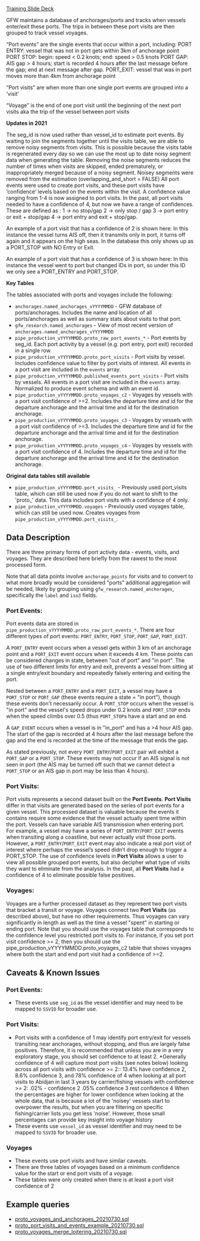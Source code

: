 
[Training Slide Deck](https://docs.google.com/presentation/d/1CNL-hUbZGkj41siUWPi4QvHgz82Ohe_G1fLHMfSjXu4/edit#slide=id.g7b6fe9f445_0_0)


GFW maintains a database of anchorages/ports and tracks when vessels enter/exit these ports. The trips in between these port visits are then grouped to track vessel voyages. 

“Port events” are the single events that occur within a port, including:
PORT ENTRY: vessel that was not in port gets within 3km of anchorage point
PORT STOP: begin: speed < 0.2 knots; end: speed > 0.5 knots
PORT GAP: AIS gap  > 4 hours; start is recorded 4 hours after the last message before the gap; end at next message after gap.
PORT_EXIT: vessel that was in port moves more than 4km from anchorage point

“Port visits” are when more than one single port events are grouped into a ‘visit’ 

“Voyage” is the end of one port visit until the beginning of the next port visits aka the trip of the vessel between port visits


**Updates in 2021**

The seg_id is now used rather than vessel_id to estimate port events. By waiting to join the segments together until the visits table, we are able to remove noisy segments from visits. This is possible because the visits table is regenerated every day so we can use the most up to date noisy segment data when generating the table.  Removing the noise segments reduces the number of times when visits are skipped, ended prematurely, or inappropriately merged because of a noisy segment. Noisey segments were removed from the estimation (overlapping_and_short = FALSE)
All port events were used to create port visits, and these port visits have ‘confidence’ levels based on the events within the visit. A confidence value ranging from 1-4 is now assigned to port visits.  In the past, all port visits needed to have a confidence of 4, but now we have a range of confidences. These are defined as : 
1 -> no stop/gap
2 -> only stop / gap
3 -> port entry or exit + stop/gap
4 -> port entry and exit + stop/gap.
	
An example of a port visit that has a confidence of 2 is shown here: In this instance the vessel turns AIS off, then it transmits only in port, it turns off again and it appears on the high seas. In the database this only shows up as a PORT_STOP with NO Entry or Exit. 
 
An example of a port visit that has a confidence of 3 is shown here: In this instance the vessel went to port but changed IDs in port, so under this ID we only see a PORT_ENTRY and PORT_STOP.

**Key Tables**

The tables associated with ports and voyages include the following:

+ `anchorages.named_anchorages_vYYYYMMDD` - GFW database of ports/anchorages. Includes the name and location of all ports/anchorages as well as summary stats about visits to that port.
+ `gfw_research.named_anchorages` - View of most recent version of `anchorages.named_anchorages_vYYYYMMDD`
+ `pipe_production_vYYYYMMDD.proto_raw_port_events_*` - Port events by seg_id. Each port activity by a vessel (e.g. port entry, port exit) recorded in a single row. 
+ `pipe_production_vYYYYMMDD.proto_port_visits` - Port visits by vessel. Includes confidence value to filter by port visits of interest. All events in a port visit are included in the `events` array. 
+ `pipe_production_vYYYYMMDD.published_events_port_visits` - Port visits by vessels. All events in a port visit are included in the `events` array.  Normalized to produce event schema and with an event id.
+ `pipe_production_vYYYYMMDD.proto_voyages_c2` - Voyages by vessels with a port visit confidence of >=2. Includes the departure time and id for the departure anchorage and the arrival time and id for the destination anchorage.
+ `pipe_production_vYYYYMMDD.proto_voyages_c3` - Voyages by vessels with a port visit confidence of >=3. Includes the departure time and id for the departure anchorage and the arrival time and id for the destination anchorage.
+ `pipe_production_vYYYYMMDD.proto_voyages_c4` - Voyages by vessels with a port visit confidence of 4. Includes the departure time and id for the departure anchorage and the arrival time and id for the destination anchorage.

**Original data tables still available**
+ `pipe_production_vYYYYMMDD.port_visits_` - Previously used port_visits table, which can still be used now if you do not want to shift to the 'proto_' data. This data includes port visits with a confidence of 4 only. 
+ `pipe_production_vYYYYMMDD.voyages` - Previously used voyages table, which can still be used now. Creates voyages from `pipe_production_vYYYYMMDD.port_visits_`. 


## Data Description
There are three primary forms of port activity data - events, visits, and voyages. They are described here briefly from the rawest to the most processed form.  

Note that all data points involve `anchorage_points` for visits and to convert to what more broadly would be considered "ports" additional aggregation will be needed, likely by grouping using `gfw_research.named_anchorages`, specifically the `label` and `iso3` fields.   
  
### Port Events:  
  
Port events data are stored in `pipe_production_vYYYYMMDD.proto_raw_port_events_*`. There are four different types of port events: `PORT_ENTRY`, `PORT_STOP`, `PORT_GAP`, `PORT_EXIT`. 

A `PORT_ENTRY` event occurs when a vessel gets within 3 km of an anchorage point and a `PORT_EXIT` event occurs when it exceeds 4 km. These points can be considered changes in state, between "out of port" and "in port". The use of two different limits for entry and exit, prevents a vessel from sitting at a single entry/exit boundary and repeatedly falsely entering and exiting the port.   

Nested between a `PORT_ENTRY` and a `PORT_EXIT`, a vessel may have a `PORT_STOP` or `PORT_GAP` (these events require a state = "in port"), though these events don't necessarily occur. A `PORT_STOP` occurs when the vessel is "in port" and the vessel's speed drops under 0.2 knots and `PORT_STOP` ends when the speed climbs over 0.5 (thus `PORT_STOP`s have a start and an end.  

A `GAP_EVENT` occurs when a vessel is in "in_port" and has a >4 hour AIS gap.  The start of the gap is recorded at 4 hours after the last message before the gap and the end is recorded at the time of the message that ends the gap.

As stated previously, not every `PORT_ENTRY`/`PORT_EXIT` pair will exhibit a `PORT_GAP` or a `PORT_STOP`. These events may not occur if an AIS signal is not seen in port (the AIS may be turned off such that we cannot detect a `PORT_STOP` or an AIS gap in port may be less than 4 hours).  

### Port Visits:  
  
Port visits represents a second dataset built on the **Port Events**. **Port Visits** differ in that visits are generated based on the series of port events for a given vessel. This processed dataset is valuable because the events it contains require some evidence that the vessel actually spent time within the port. Vessels can have variable AIS transmission when entering port. For example, a vessel may have a series of `PORT_ENTRY`/`PORT_EXIT` events when transiting along a coastline, but never actually visit those ports. However, a `PORT_ENTRY`/`PORT_EXIT` event may also indicate a real port visit of interest where perhaps the vessel’s speed didn’t drop enough to trigger a PORT_STOP. The use of confidence levels in  **Port Visits** allows a user to view all possible grouped port events, but also decipher what type of visits they want to eliminate from the analysis. In the past, all **Port Visits** had a confidence of 4 to eliminate possible false positives.  

### Voyages:

Voyages are a further processed dataset as they represent two port visits that bracket a transit or voyage. Voyages connect two **Port Visits** (as described above), but have no other requirements. Thus voyages can vary significantly in length as well as the time a vessel "spent" in starting or ending port. Note that you should use the voyages table that corresponds to the confidence level you restricted port visits to. For instance, if you set port visit confidence >= 2, then you should use the pipe_production_vYYYYMMDD.proto_voyages_c2 table that shows voyages where both the start and end port visit had a confidence of >=2.

## Caveats & Known Issues

### Port Events:  
* These events use `seg_id` as the vessel identifier and may need to be mapped to `SSVID` for broader use.  

### Port Visits:
* Port visits with a confidence of 1 may identify port entry/exit for vessels transiting near anchorages, without stopping, and thus are largely false positives. Therefore, it is recommended that unless you are in a very exploratory stage, you should set confidence to at least 2. 
*Generally confidence of 4 will capture most port visits (see notes below)
 looking across all port visits with confidence >= 2::
13.4% have confidence 2, 8.6% confidence 3, and 78% confidence of 4
when looking at all port visits to Abidjan in last 3 years by carrier/fishing vessels with confidence >= 2:
.02% - confidence 2
.05% confidence 3
rest confidence 4
When the percentages are higher for lower confidence when looking at the whole data, that is because a lot of the 'noisey' vessels start to overpower the results, but when you are filtering on specific fishing/carrier lists you get less 'noise'. However, those small percentages can provide key insight into voyage history
* These events use `vessel_id` as vessel identifier and may need to be mapped to `SSVID` for broader use.  

### Voyages
* These events use port visits and have similar caveats.  
* There are three tables of voyages based on a minimum confidence value for the start or end port visits of a voyage. 
* These tables were only created when there is at least a port visit confidence of 2

## Example queries

+ [proto_voyages_and_anchorages_20210730.sql](https://github.com/GlobalFishingWatch/bigquery-documentation-wf827/blob/master/queries/examples/current/proto_voyages_and_anchorages_20210730.sql) 
+ [proto_port_visits_and_events_example_20210730.sql](https://github.com/GlobalFishingWatch/bigquery-documentation-wf827/blob/master/queries/examples/current/proto_port_visits_and_events_example_20210730.sql) 
+ [proto_voyages_merge_loitering_20210730.sql](https://github.com/GlobalFishingWatch/bigquery-documentation-wf827/blob/master/queries/examples/current/proto_voyages_merge_loitering_20210730.sql) 